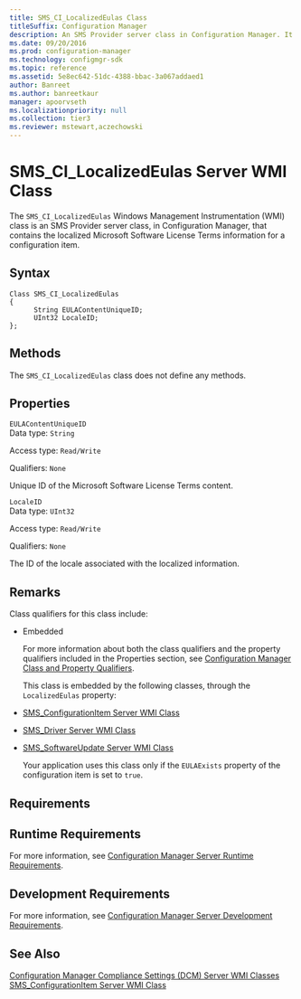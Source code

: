 ```yaml
---
title: SMS_CI_LocalizedEulas Class
titleSuffix: Configuration Manager
description: An SMS Provider server class in Configuration Manager. It contains the localized Microsoft Software License Terms information for a configuration item.
ms.date: 09/20/2016
ms.prod: configuration-manager
ms.technology: configmgr-sdk
ms.topic: reference
ms.assetid: 5e8ec642-51dc-4388-bbac-3a067addaed1
author: Banreet
ms.author: banreetkaur
manager: apoorvseth
ms.localizationpriority: null
ms.collection: tier3
ms.reviewer: mstewart,aczechowski
---
```

# SMS_CI_LocalizedEulas Server WMI Class
The `SMS_CI_LocalizedEulas` Windows Management Instrumentation (WMI) class is an SMS Provider server class, in Configuration Manager, that contains the localized Microsoft Software License Terms information for a configuration item.  

## Syntax  

```  
Class SMS_CI_LocalizedEulas  
{  
      String EULAContentUniqueID;  
      UInt32 LocaleID;  
};  
```  

## Methods  
 The `SMS_CI_LocalizedEulas` class does not define any methods.  

## Properties  
 `EULAContentUniqueID`  
 Data type: `String`  

 Access type: `Read/Write`  

 Qualifiers: `None`  

 Unique ID of the Microsoft Software License Terms content.  

 `LocaleID`  
 Data type: `UInt32`  

 Access type: `Read/Write`  

 Qualifiers: `None`  

 The ID of the locale associated with the localized information.  

## Remarks  
 Class qualifiers for this class include:  

- Embedded  

  For more information about both the class qualifiers and the property qualifiers included in the Properties section, see [Configuration Manager Class and Property Qualifiers](../../../develop/reference/misc/class-and-property-qualifiers.md).  

  This class is embedded by the following classes, through the `LocalizedEulas` property:  

- [SMS_ConfigurationItem Server WMI Class](../../../develop/reference/compliance/sms_configurationitem-server-wmi-class.md)  

- [SMS_Driver Server WMI Class](../../../develop/reference/osd/sms_driver-server-wmi-class.md)  

- [SMS_SoftwareUpdate Server WMI Class](../../../develop/reference/sum/sms_softwareupdate-server-wmi-class.md)  

  Your application uses this class only if the `EULAExists` property of the configuration item is set to `true`.  

## Requirements  

## Runtime Requirements  
 For more information, see [Configuration Manager Server Runtime Requirements](../../../develop/core/reqs/server-runtime-requirements.md).  

## Development Requirements  
 For more information, see [Configuration Manager Server Development Requirements](../../../develop/core/reqs/server-development-requirements.md).  

## See Also  
 [Configuration Manager Compliance Settings (DCM) Server WMI Classes](../../../develop/reference/compliance/compliance-settings-dcm-server-wmi-classes.md)   
 [SMS_ConfigurationItem Server WMI Class](../../../develop/reference/compliance/sms_configurationitem-server-wmi-class.md)
